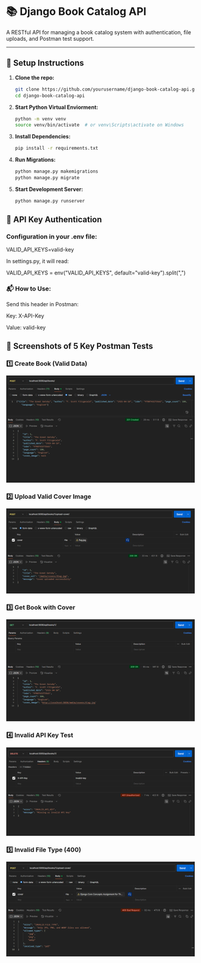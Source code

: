 # 📚 Django Book Catalog API

A RESTful API for managing a book catalog system with authentication, file uploads, and Postman test support.

---

## 🚀 Setup Instructions

1. **Clone the repo:**
   ```bash
   git clone https://github.com/yourusername/django-book-catalog-api.git
   cd django-book-catalog-api
   ```
2. **Start Python Virtual Enviorment:**
   ```bash
   python -m venv venv
   source venv/bin/activate  # or venv\Scripts\activate on Windows
   ```
3. **Install Dependencies:**
   ```bash
   pip install -r requirements.txt
   ```
4. **Run Migrations:**
   ```bash
   python manage.py makemigrations
   python manage.py migrate
   ```
5. **Start Development Server:**
   ```bash
   python manage.py runserver
   ```

## 🔐 API Key Authentication

### Configuration in your .env file:

VALID_API_KEYS=valid-key

In settings.py, it will read:

VALID_API_KEYS = env("VALID_API_KEYS", default="valid-key").split(",")

### 📬 How to Use:

Send this header in Postman:

Key:   X-API-Key

Value: valid-key

## 📸 Screenshots of 5 Key Postman Tests

### 1️⃣ Create Book (Valid Data)
![Create Book](screenshots/Test-1.png)

### 2️⃣ Upload Valid Cover Image
![Upload Valid Cover](screenshots/Test-2.png)

### 3️⃣ Get Book with Cover
![Get Book](screenshots/Test-3.png)

### 4️⃣ Invalid API Key Test
![Invalid API](screenshots/Test-4.png)

### 5️⃣ Invalid File Type (400)
![Invalid File Tyoe](screenshots/Test-5.png)

